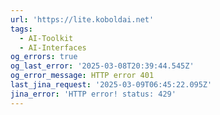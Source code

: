 ```yaml
---
url: 'https://lite.koboldai.net'
tags:
  - AI-Toolkit
  - AI-Interfaces
og_errors: true
og_last_error: '2025-03-08T20:39:44.545Z'
og_error_message: HTTP error 401
last_jina_request: '2025-03-09T06:45:22.095Z'
jina_error: 'HTTP error! status: 429'
---
```


